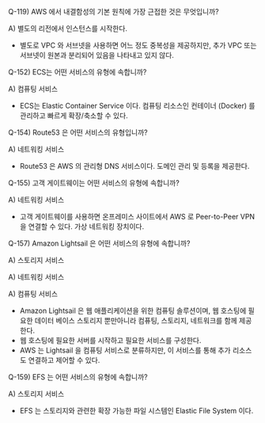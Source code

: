 Q-119) AWS 에서 내결함성의 기본 원칙에 가장 근접한 것은 무엇입니까?

A) 별도의 리전에서 인스턴스를 시작한다.

- 별도로 VPC 와 서브넷을 사용하면 어느 정도 중복성을 제공하지만, 추가 VPC 또는 서브넷이 원본과 분리되어 있음을 나타내고 있지 않다.

Q-152) ECS는 어떤 서비스의 유형에 속합니까?

A) 컴퓨팅 서비스

- ECS는 Elastic Container Service 이다. 컴퓨팅 리소스인 컨테이너 (Docker) 를 관리하고 빠르게 확장/축소할 수 있다.

Q-154) Route53 은 어떤 서비스의 유형입니까?

A) 네트워킹 서비스

- Route53 은 AWS 의 관리형 DNS 서비스이다. 도메인 관리 및 등록을 제공한다.

Q-155) 고객 게이트웨이는 어떤 서비스의 유형에 속합니까?

A) 네트워킹 서비스

- 고객 게이트웨이를 사용하면 온프레미스 사이트에서 AWS 로 Peer-to-Peer VPN 을 연결할 수 있다. 가상 네트워킹 장치이다.

Q-157) Amazon Lightsail 은 어떤 서비스의 유형에 속합니까?

A) 스토리지 서비스

A) 네트워킹 서비스

A) 컴퓨팅 서비스

- Amazon Lightsail 은 웹 애플리케이션을 위한 컴퓨팅 솔루션이며, 웹 호스팅에 필요한 데이터 베이스 스토리지 뿐만아니라 컴퓨팅, 스토리지, 네트워크를 함께 제공한다.
- 웹 호스팅에 필요한 서버를 시작하고 필요한 서비스를 구성한다.
- AWS 는 Lightsail 을 컴퓨팅 서비스로 분류하지만, 이 서비스를 통해 추가 리소스도 연결하고 제어할 수 있다.

Q-159) EFS 는 어떤 서비스의 유형에 속합니까?

A) 스토리지 서비스

- EFS 는 스토리지와 관련한 확장 가능한 파일 시스템인 Elastic File System 이다.